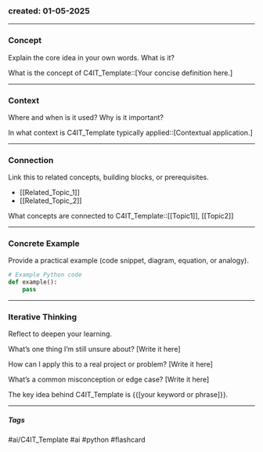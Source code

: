 
### created: 01-05-2025
---
### Concept  
Explain the core idea in your own words. What is it?

What is the concept of C4IT_Template::[Your concise definition here.]

---
### Context  
Where and when is it used? Why is it important?

In what context is C4IT_Template typically applied::[Contextual application.]

---
### Connection  
Link this to related concepts, building blocks, or prerequisites.

- [[Related_Topic_1]]
- [[Related_Topic_2]]

What concepts are connected to C4IT_Template::[[Topic1]], [[Topic2]]

---
### Concrete Example  
Provide a practical example (code snippet, diagram, equation, or analogy).

```python
# Example Python code
def example():
    pass
```

---
### Iterative Thinking
Reflect to deepen your learning.

What’s one thing I’m still unsure about?
[Write it here]

How can I apply this to a real project or problem?
[Write it here]

What’s a common misconception or edge case?
[Write it here]


The key idea behind C4IT_Template is {{[your keyword or phrase]}}.


---
##### Tags

#ai/C4IT_Template #ai #python #flashcard
